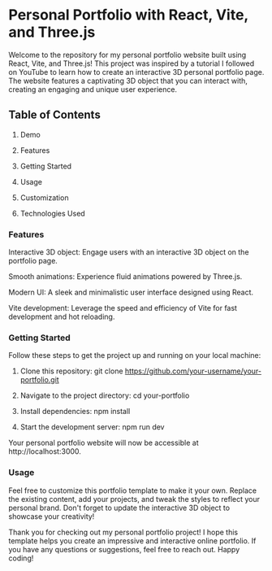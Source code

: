 # Personal Portfolio with React, Vite, and Three.js

Welcome to the repository for my personal portfolio website built using React, Vite, and Three.js! This project was inspired by a tutorial I followed on YouTube to learn how to create an interactive 3D personal portfolio page. The website features a captivating 3D object that you can interact with, creating an engaging and unique user experience.

## Table of Contents

1. Demo

2. Features

3. Getting Started

4. Usage

5. Customization

6. Technologies Used



### Features

Interactive 3D object: Engage users with an interactive 3D object on the portfolio page.

Smooth animations: Experience fluid animations powered by Three.js.

Modern UI: A sleek and minimalistic user interface designed using React.

Vite development: Leverage the speed and efficiency of Vite for fast development and hot reloading.


### Getting Started

Follow these steps to get the project up and running on your local machine:

1. Clone this repository: git clone https://github.com/your-username/your-portfolio.git

2. Navigate to the project directory: cd your-portfolio

3. Install dependencies: npm install

4. Start the development server: npm run dev

Your personal portfolio website will now be accessible at http://localhost:3000.


### Usage

Feel free to customize this portfolio template to make it your own. Replace the existing content, add your projects, and tweak the styles to reflect your personal brand. Don't forget to update the interactive 3D object to showcase your creativity!



Thank you for checking out my personal portfolio project! I hope this template helps you create an impressive and interactive online portfolio. If you have any questions or suggestions, feel free to reach out. Happy coding!

